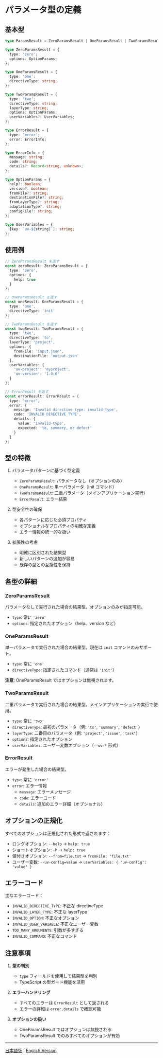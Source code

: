 # パラメータ型の定義

## 基本型

```typescript
type ParamsResult = ZeroParamsResult | OneParamsResult | TwoParamsResult | ErrorResult;

type ZeroParamsResult = {
  type: 'zero';
  options: OptionParams;
};

type OneParamsResult = {
  type: 'one';
  directiveType: string;
};

type TwoParamsResult = {
  type: 'two';
  directiveType: string;
  layerType: string;
  options: OptionParams;
  userVariables?: UserVariables;
};

type ErrorResult = {
  type: 'error';
  error: ErrorInfo;
};

type ErrorInfo = {
  message: string;
  code: string;
  details?: Record<string, unknown>;
};

type OptionParams = {
  help?: boolean;
  version?: boolean;
  fromFile?: string;
  destinationFile?: string;
  fromLayerType?: string;
  adaptationType?: string;
  configFile?: string;
};

type UserVariables = {
  [key: `uv-${string}`]: string;
};
```

## 使用例

```typescript
// ZeroParamsResult を返す
const zeroResult: ZeroParamsResult = {
  type: 'zero',
  options: {
    help: true
  }
};

// OneParamsResult を返す
const oneResult: OneParamsResult = {
  type: 'one',
  directiveType: 'init'
};

// TwoParamsResult を返す
const twoResult: TwoParamsResult = {
  type: 'two',
  directiveType: 'to',
  layerType: 'project',
  options: {
    fromFile: 'input.json',
    destinationFile: 'output.json'
  },
  userVariables: {
    'uv-project': 'myproject',
    'uv-version': '1.0.0'
  }
};

// ErrorResult を返す
const errorResult: ErrorResult = {
  type: 'error',
  error: {
    message: 'Invalid directive type: invalid-type',
    code: 'INVALID_DIRECTIVE_TYPE',
    details: {
      value: 'invalid-type',
      expected: 'to, summary, or defect'
    }
  }
};
```

## 型の特徴

1. パラメータパターンに基づく型定義
   - `ZeroParamsResult`: パラメータなし（オプションのみ）
   - `OneParamsResult`: 単一パラメータ（init コマンド）
   - `TwoParamsResult`: 二重パラメータ（メインアプリケーション実行）
   - `ErrorResult`: エラー結果

2. 型安全性の確保
   - 各パターンに応じた必須プロパティ
   - オプショナルなプロパティの明確な定義
   - エラー情報の統一的な扱い

3. 拡張性の考慮
   - 明確に区別された結果型
   - 新しいパターンの追加が容易
   - 既存の型との互換性を保持

## 各型の詳細

### ZeroParamsResult

パラメータなしで実行された場合の結果型。オプションのみが指定可能。

- `type`: 常に `'zero'`
- `options`: 指定されたオプション（help、version など）

### OneParamsResult

単一パラメータで実行された場合の結果型。現在は `init` コマンドのみサポート。

- `type`: 常に `'one'`
- `directiveType`: 指定されたコマンド（通常は `'init'`）

**注意**: OneParamsResult ではオプションは無視されます。

### TwoParamsResult

二重パラメータで実行された場合の結果型。メインアプリケーションの実行で使用。

- `type`: 常に `'two'`
- `directiveType`: 最初のパラメータ（例: `'to'`, `'summary'`, `'defect'`）
- `layerType`: 二番目のパラメータ（例: `'project'`, `'issue'`, `'task'`）
- `options`: 指定されたオプション
- `userVariables`: ユーザー変数オプション（`--uv-*` 形式）

### ErrorResult

エラーが発生した場合の結果型。

- `type`: 常に `'error'`
- `error`: エラー情報
  - `message`: エラーメッセージ
  - `code`: エラーコード
  - `details`: 追加のエラー詳細（オプショナル）

## オプションの正規化

すべてのオプションは正規化された形式で返されます：

- ロングオプション: `--help` → `help: true`
- ショートオプション: `-h` → `help: true`
- 値付きオプション: `--from=file.txt` → `fromFile: 'file.txt'`
- ユーザー変数: `--uv-config=value` → `userVariables: { 'uv-config': 'value' }`

## エラーコード

主なエラーコード：

- `INVALID_DIRECTIVE_TYPE`: 不正な directiveType
- `INVALID_LAYER_TYPE`: 不正な layerType
- `INVALID_OPTION`: 不正なオプション
- `INVALID_USER_VARIABLE`: 不正なユーザー変数
- `TOO_MANY_ARGUMENTS`: 引数が多すぎる
- `INVALID_COMMAND`: 不正なコマンド

## 注意事項

1. **型の判別**
   - `type` フィールドを使用して結果型を判別
   - TypeScript の型ガード機能を活用

2. **エラーハンドリング**
   - すべてのエラーは `ErrorResult` として返される
   - エラーの詳細は `error.details` で確認可能

3. **オプションの扱い**
   - OneParamsResult ではオプションは無視される
   - TwoParamsResult でのみすべてのオプションが有効

---

[日本語版](params_type.ja.md) | [English Version](params_type.md)